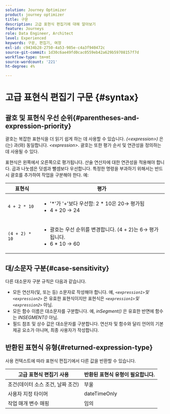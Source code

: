 ```yaml
---
solution: Journey Optimizer
product: journey optimizer
title: 구문
description: 고급 표현식 편집기에 대해 알아보기
feature: Journeys
role: Data Engineer, Architect
level: Experienced
keywords: 구문, 편집기, 여정
exl-id: c9434b28-2750-4a53-985e-c4a3f940472c
source-git-commit: 1d30c6ae49fd0cac0559eb42a629b59708157f7d
workflow-type: tm+mt
source-wordcount: '221'
ht-degree: 4%

---
```


# 고급 표현식 편집기 구문 {#syntax}

## 괄호 및 표현식 우선 순위{#parentheses-and-expression-priority}

괄호는 복잡한 표현식을 더 읽기 쉽게 하는 데 사용할 수 있습니다. _(&lt;expression>)_ 은(는) 과(와) 동일합니다. _&lt;expression>_. 괄호는 또한 평가 순서 및 연관성을 정의하는 데 사용될 수 있다.

표현식은 왼쪽에서 오른쪽으로 평가됩니다. 산술 연산자에 대한 연관성을 적용해야 합니다. 곱과 나눗셈은 덧셈과 뺄셈보다 우선합니다. 특정한 명령을 부과하기 위해서는 반드시 괄호를 추가하여 작업을 구분해야 한다. 예:

<!--```5 + 2 * 10 = 25, and (5 + 2) * 10 = 70```-->

| 표현식 | 평가 |
|--- |--- |
| `4 + 2 * 10` | <ul><li>&#39;*&#39;가 &#39;+&#39;보다 우선함: 2 * 10은 20→ 평가됨</li><li>4 + 20 → 24</li></ul> |
| `(4 + 2) * 10` | <ul><li>괄호는 우선 순위를 변경합니다. (4 + 2)는 6→ 평가됩니다.</li><li> 6 * 10 → 60</li></ul> |

## 대/소문자 구분{#case-sensitivity}

다른 대소문자 구분 규칙은 다음과 같습니다.

* 모든 연산자(및, 또는 등) 소문자로 작성해야 합니다. 예, _`<expression1>`및`<expression2>`_ 은 유효한 표현식이지만 표현식은 _`<expression1>`및`<expression2>`_ 아님.
* 모든 함수 이름은 대소문자를 구분합니다. 예, _inSegment()_ 은 유효한 반면에 함수는 _INSEGMENT()_ 아님.
* 필드 참조 및 상수 값은 대소문자를 구분합니다. 연산자 및 함수와 달리 언어의 기본 제공 요소가 아니며, 최종 사용자가 작성합니다.

## 반환된 표현식 유형{#returned-expression-type}

사용 컨텍스트에 따라 표현식 편집기에서 다른 값을 반환할 수 있습니다.

| 고급 표현식 편집기 사용 | 반환된 표현식 유형이 필요합니다. |
|--- |--- |
| 조건(데이터 소스 조건, 날짜 조건) | 부울 |
| 사용자 지정 타이머 | dateTimeOnly |
| 작업 매개 변수 매핑 | 임의 |
